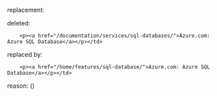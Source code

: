 replacement:

deleted:

		<p><a href="/documentation/services/sql-databases/">Azure.com: Azure SQL Database</a></p></td>

replaced by:

		<p><a href="/home/features/sql-database/">Azure.com: Azure SQL Database</a></p></td>

reason: ()

